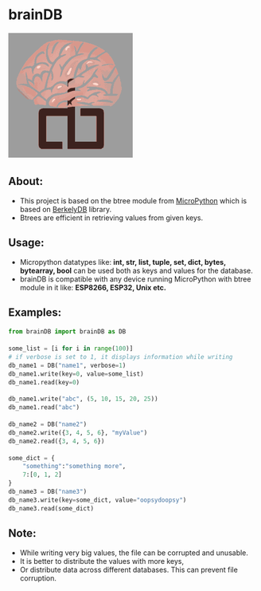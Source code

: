 # brainDB
###### ![alt text](https://github.com/schikani/brainDB/blob/main/brainDB.png)

## About:
* This project is based on the btree module from [MicroPython](https://github.com/micropython/micropython) which is based on [BerkelyDB](https://www.oracle.com/database/technologies/related/berkeleydb.html) library.
* Btrees are efficient in retrieving values from given keys.

## Usage:
* Micropython datatypes like: **int, str, list, tuple, set, dict, bytes, bytearray, bool** can be used both as keys and values for the database.
* brainDB is compatible with any device running MicroPython with btree module in it like: **ESP8266, ESP32, Unix etc.**

## Examples:
```python
from brainDB import brainDB as DB

some_list = [i for i in range(100)]
# if verbose is set to 1, it displays information while writing
db_name1 = DB("name1", verbose=1) 
db_name1.write(key=0, value=some_list)
db_name1.read(key=0)

db_name1.write("abc", (5, 10, 15, 20, 25))
db_name1.read("abc")

db_name2 = DB("name2")
db_name2.write({3, 4, 5, 6}, "myValue")
db_name2.read({3, 4, 5, 6})

some_dict = {
    "something":"something more",
    7:[0, 1, 2]
}
db_name3 = DB("name3")
db_name3.write(key=some_dict, value="oopsydoopsy")
db_name3.read(some_dict)
```

## Note:
* While writing very big values, the file can be corrupted and unusable.
* It is better to distribute the values with more keys,
* Or distribute data across different databases. This can prevent file corruption.
